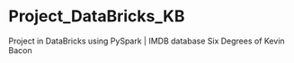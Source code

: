 # Project_DataBricks_KB
Project in DataBricks using PySpark | IMDB database Six Degrees of Kevin Bacon
